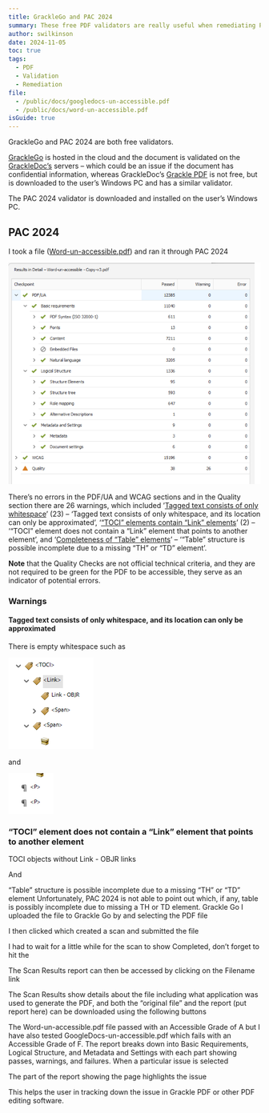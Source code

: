 ```yaml
---
title: GrackleGo and PAC 2024
summary: These free PDF validators are really useful when remediating PDFs
author: swilkinson
date: 2024-11-05
toc: true
tags:
  - PDF
  - Validation
  - Remediation
file:
  - /public/docs/googledocs-un-accessible.pdf
  - /public/docs/word-un-accessible.pdf
isGuide: true
---
```

GrackleGo and PAC 2024 are both free validators.

[GrackleGo](https://www.grackledocs.com/en/products-services/grackle-go/) is hosted in the cloud and the document is validated on the [GrackleDoc’s](https://www.grackledocs.com/en/) servers – which could be an issue if the document has confidential information, whereas GrackleDoc’s [Grackle PDF](https://www.grackledocs.com/en/products-services/grackle-pdf/) is not free, but is downloaded to the user’s Windows PC and has a similar validator. 

The PAC 2024 validator is downloaded and installed on the user’s Windows PC.

## PAC 2024

I took a file ([Word-un-accessible.pdf](/public/docs/word-un-accessible.pdf)) and ran it through PAC 2024

![PAC 2024 results in detail](src/guideImg/1-pac-2024.png)

There’s no errors in the PDF/UA and WCAG sections and in the Quality section there are 26 warnings, which included ’[Tagged text consists of only whitespace](https://pac.pdf-accessibility.org/en/resources/pac-2024-quality-checks/tagged-text-consists-only-of-whitespace)’ (23) – ‘Tagged text consists of only whitespace, and its location can only be approximated’, ‘[“TOCI” elements contain “Link” elements](https://pac.pdf-accessibility.org/en/resources/pac-2024-quality-checks/toci-elements-contain-link-elements)’ (2) – ‘“TOCI” element does not contain a “Link” element that points to another element’, and ‘[Completeness of “Table” elements](https://pac.pdf-accessibility.org/en/resources/pac-2024-quality-checks/completeness-of-table-elements)’ – ‘“Table” structure is possible incomplete due to a missing “TH” or “TD” element’.

**Note** that the Quality Checks are not official technical criteria, and they are not required to be green for the PDF to be accessible, they serve as an indicator of potential errors.

### Warnings

#### Tagged text consists of only whitespace, and its location can only be approximated

There is empty whitespace such as 

![Empty white space in link within TOCI](src/guideImg/2-toci-whitespace.png)

and 

![empty paragraphs](src/guideImg/3-empty-paragraph.png)

### “TOCI” element does not contain a “Link” element that points to another element

TOCI objects without Link - OBJR links

And

“Table” structure is possible incomplete due to a missing “TH” or “TD” element
Unfortunately, PAC 2024 is not able to point out which, if any, table is possibly incomplete due to missing a TH or TD element.
Grackle Go
I uploaded the file to Grackle Go by   and selecting the PDF file

I then clicked   which created a scan and submitted the file

I had to wait for a little while for the scan to show Completed, don’t forget to hit the   

The Scan Results report can then be accessed by clicking on the Filename link

The Scan Results show details about the file including what application was used to generate the PDF, and both the “original file” and the report (put report here) can be downloaded using the following buttons

The Word-un-accessible.pdf file passed with an Accessible Grade of A but I have also tested GoogleDocs-un-accessible.pdf which fails with an Accessible Grade of F.
The report breaks down into Basic Requirements, Logical Structure, and Metadata and Settings with each part showing passes, warnings, and failures. 
When a particular issue is selected

The part of the report showing the page highlights the issue

This helps the user in tracking down the issue in Grackle PDF or other PDF editing software.
